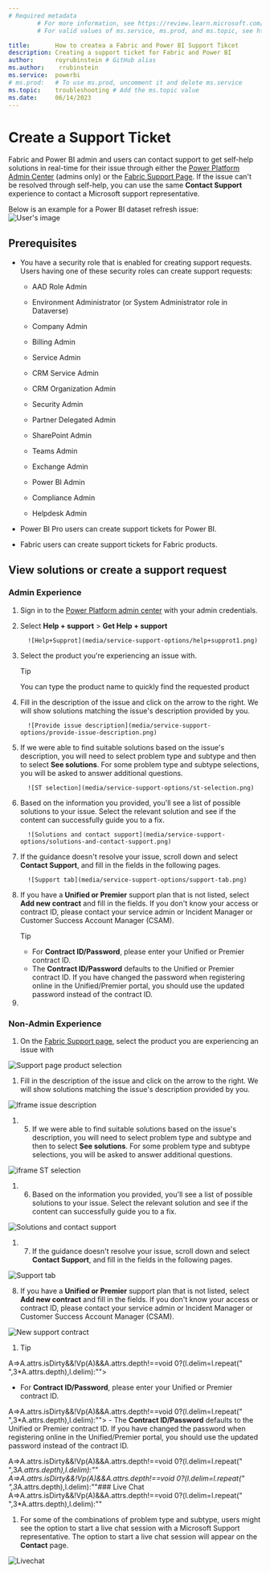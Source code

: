 ```yaml
---
# Required metadata
		# For more information, see https://review.learn.microsoft.com/en-us/help/platform/learn-editor-add-metadata?branch=main
		# For valid values of ms.service, ms.prod, and ms.topic, see https://review.learn.microsoft.com/en-us/help/platform/metadata-taxonomies?branch=main

title:       How to createa a Fabric and Power BI Support Tikcet
description: Creating a support ticket for Fabric and Power BI
author:      royrubinstein # GitHub alias
ms.author:    rrubinstein
ms.service:  powerbi
# ms.prod:   # To use ms.prod, uncomment it and delete ms.service
ms.topic:    troubleshooting # Add the ms.topic value
ms.date:     06/14/2023
---
```


# Create a Support Ticket

Fabric and Power BI admin and users can contact support to get self-help solutions in real-time for their issue through either the [Power Platform Admin Center](https://admin.powerplatform.microsoft.com/support) (admins only) or the [Fabric Support Page](https://support.fabric.microsoft.com/en-US/support). If the issue can't be resolved through self-help, you can use the same **Contact Support** experience to contact a Microsoft support representative.

Below is an example for a Power BI dataset refresh issue:  
![User's image](media/service-support-options/image.png)

## Prerequisites

- You have a security role that is enabled for creating support requests. Users having one of these security roles can create support requests:

   - AAD Role Admin

   - Environment Administrator (or System Administrator role in Dataverse)

   - Company Admin

   - Billing Admin

   - Service Admin

   - CRM Service Admin

   - CRM Organization Admin

   - Security Admin

   - Partner Delegated Admin

   - SharePoint Admin

   - Teams Admin

   - Exchange Admin

   - Power BI Admin

   - Compliance Admin

   - Helpdesk Admin

- Power BI Pro users can create support tickets for Power BI.

- Fabric users can create support tickets for Fabric products.

## View solutions or create a support request

### Admin Experience

1. Sign in to the [Power Platform admin center](https://admin.powerplatform.microsoft.com/) with your admin credentials.

2. Select **Help + support** > **Get Help + support**

         ![Help+Supprot](media/service-support-options/help+supprot1.png)

3. Select the product you're experiencing an issue with.

   > [!TIP]
   > You can type the product name to quickly find the requested product

4. Fill in the description of the issue and click on the arrow to the right. We will show solutions matching the issue's description provided by you.

         ![Provide issue description](media/service-support-options/provide-issue-description.png)

5. If we were able to find suitable solutions based on the issue's description, you will need to select problem type and subtype and then to select **See solutions**. For some problem type and subtype selections, you will be asked to answer additional questions.

         ![ST selection](media/service-support-options/st-selection.png)

6. Based on the information you provided, you'll see a list of possible solutions to your issue. Select the relevant solution and see if the content can successfully guide you to a fix.

         ![Solutions and contact support](media/service-support-options/solutions-and-contact-support.png)

7. If the guidance doesn't resolve your issue, scroll down and select **Contact Support**, and fill in the fields in the following pages.

         ![Support tab](media/service-support-options/support-tab.png)

8. If you have a **Unified or Premier** support plan that is not listed, select **Add new contract** and fill in the fields. If you don't know your access or contract ID, please contact your service admin or Incident Manager or Customer Success Account Manager (CSAM).

   > [!TIP]
   > 
   >- For **Contract ID/Password**, please enter your Unified or Premier contract ID.
   >- The **Contract ID/Password** defaults to the Unified or Premier contract ID. If you have changed the password when registering online in the Unified/Premier portal, you should use the updated password instead of the contract ID.

9. 

### Non-Admin Experience

1. On the [Fabric Support page](https://support.fabric.microsoft.com/en-US/support), select the product you are experiencing an issue with

![Support page product selection](media/service-support-options/support-page-product-selection.png)

1. Fill in the description of the issue and click on the arrow to the right. We will show solutions matching the issue's description provided by you.

![Iframe issue description](media/service-support-options/iframe-issue-description.png)

1. 5. If we were able to find suitable solutions based on the issue's description, you will need to select problem type and subtype and then to select **See solutions**. For some problem type and subtype selections, you will be asked to answer additional questions.

![iframe ST selection](media/service-support-options/iframe-st-selection1.png)

1. 6. Based on the information you provided, you'll see a list of possible solutions to your issue. Select the relevant solution and see if the content can successfully guide you to a fix.

![Solutions and contact support](media/service-support-options/solutions-and-contact-support.png)

1. 7. If the guidance doesn't resolve your issue, scroll down and select **Contact Support**, and fill in the fields in the following pages.

![Support tab](media/service-support-options/support-tab.png)

8. If you have a **Unified or Premier** support plan that is not listed, select **Add new contract** and fill in the fields. If you don't know your access or contract ID, please contact your service admin or Incident Manager or Customer Success Account Manager (CSAM).

![New support contract](media/service-support-options/new-support-contract.png)

1. > [!TIP]
A=>A.attrs.isDirty&&!Vp(A)&&A.attrs.depth!==void 0?(l.delim=l.repeat(" ",3*A.attrs.depth),l.delim):""> 
   - For **Contract ID/Password**, please enter your Unified or Premier contract ID.
   
A=>A.attrs.isDirty&&!Vp(A)&&A.attrs.depth!==void 0?(l.delim=l.repeat(" ",3*A.attrs.depth),l.delim):""> 
      - The **Contract ID/Password** defaults to the Unified or Premier contract ID. If you have changed the password when registering online in the Unified/Premier portal, you should use the updated password instead of the contract ID.
      
A=>A.attrs.isDirty&&!Vp(A)&&A.attrs.depth!==void 0?(l.delim=l.repeat(" ",3*A.attrs.depth),l.delim):""
A=>A.attrs.isDirty&&!Vp(A)&&A.attrs.depth!==void 0?(l.delim=l.repeat(" ",3*A.attrs.depth),l.delim):""### Live Chat
A=>A.attrs.isDirty&&!Vp(A)&&A.attrs.depth!==void 0?(l.delim=l.repeat(" ",3*A.attrs.depth),l.delim):""
1. For some of the combinations of problem type and subtype, users might see the option to start a live chat session with a Microsoft Support representative. The option to start a live chat session will appear on the **Contact** page. 


![Livechat](media/service-support-options/livechat.png)

        



